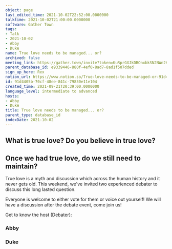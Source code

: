 ```yaml
---
object: page
last_edited_time: 2021-10-02T22:52:00.0000000
talktime: 2021-10-02T21:00:00.0000000
software: Gather Town
tags:
- Talk
- 2021-10-02
- Abby
- Duke
name: True love needs to be managed... or?
archived: false
meeting_link: https://gather.town/invite?token=KuRprGXJkDBOnxbkSN2NWn2HuHjwl9GJ
parent_database_id: e9339446-880f-4ef0-8ad7-8ad1f507dded
sign_up_here: Rex
notion_url: https://www.notion.so/True-love-needs-to-be-managed-or-91d4405b70cf48ee841c79830e11e104
id: 91d4405b-70cf-48ee-841c-79830e11e104
created_time: 2021-09-21T20:39:00.0000000
language_level: intermediate to advanced
hosts:
- Abby
- Duke
title: True love needs to be managed... or?
parent_type: database_id
indexDate: 2021-10-02
---
```



## What is true love? Do you believe in true love? 
## Once we had true love, do we still need to maintain?

True love is a myth and discussion which across the human history and it never gets old. This weekend, we've invited two experienced debater to discuss this long lasted question.

Everyone is welcome to either vote for them or voice out yourself! We will have a discussion after the debate event, come join us!

Get to know the host (Debater):
### Abby
### Duke





